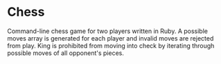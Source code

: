 Chess
=====
Command-line chess game for two players written in Ruby. A possible moves array is generated for each player and invalid moves are rejected from play. King is prohibited from moving into check by iterating through possible moves of all opponent's pieces.
